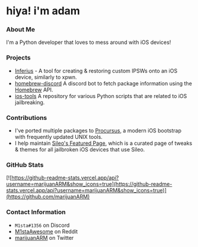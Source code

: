 # hiya! i'm adam


### About Me
I'm a Python developer that loves to mess around with iOS devices!

### Projects
- [Inferius](https://github.com/marijuanARM/Inferius/) - A tool for creating & restoring custom IPSWs onto an iOS device, similarly to xpwn.
- [homebrew-discord](https://github.com/marijuanARM/homebrew-discord/) A discord bot to fetch package information using the [Homebrew](https://brew.sh/) API.
- [ios-tools](https://github.com/marijuanARM/ios-tools/) A repository for various Python scripts that are related to iOS jailbreaking.

### Contributions
- I've ported multiple packages to [Procursus](https://github.com/ProcursusTeam/Procursus/), a modern iOS bootstrap with frequently updated UNIX tools.
- I help maintain [Sileo's Featured Page](https://github.com/Sileo/featuredpage), which is a curated page of tweaks & themes for all jailbroken iOS devices that use Sileo.

### GitHub Stats

[![https://github-readme-stats.vercel.app/api?username=marijuanARM&show_icons=true](https://github-readme-stats.vercel.app/api?username=marijuanARM&show_icons=true)](https://github.com/marijuanARM)

### Contact Information
- `M1sta#1356` on Discord
- [M1staAwesome](https://reddit.com/u/M1staAwesome) on Reddit
- [marijuanARM](https://twitter.com/marijuanARM) on Twitter
